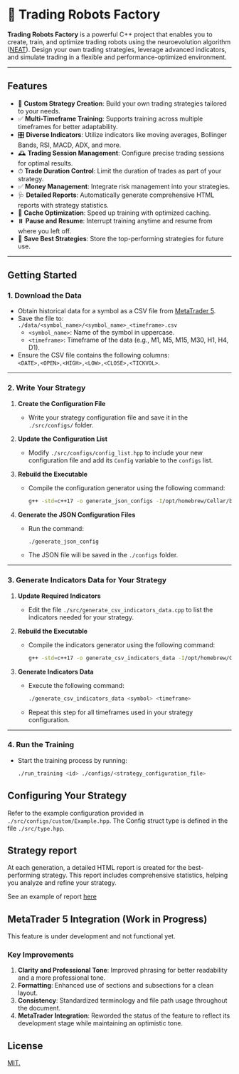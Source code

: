 # 🤖 Trading Robots Factory

**Trading Robots Factory** is a powerful C++ project that enables you to create, train, and optimize trading robots using the neuroevolution algorithm ([NEAT](https://fr.wikipedia.org/wiki/Algorithme_NEAT)). Design your own trading strategies, leverage advanced indicators, and simulate trading in a flexible and performance-optimized environment.

---

## Features

- 🔨 **Custom Strategy Creation**: Build your own trading strategies tailored to your needs.
- ✅ **Multi-Timeframe Training**: Supports training across multiple timeframes for better adaptability.
- 🎛 **Diverse Indicators**: Utilize indicators like moving averages, Bollinger Bands, RSI, MACD, ADX, and more.
- 🕰 **Trading Session Management**: Configure precise trading sessions for optimal results.
- ⏱ **Trade Duration Control**: Limit the duration of trades as part of your strategy.
- ✅ **Money Management**: Integrate risk management into your strategies.
- 🩺 **Detailed Reports**: Automatically generate comprehensive HTML reports with strategy statistics.
- 🚀 **Cache Optimization**: Speed up training with optimized caching.
- ⏸️ **Pause and Resume**: Interrupt training anytime and resume from where you left off.
- 📁 **Save Best Strategies**: Store the top-performing strategies for future use.

---

## Getting Started

### 1. Download the Data

- Obtain historical data for a symbol as a CSV file from [MetaTrader 5](https://www.metatrader5.com/fr).
- Save the file to:  
  `./data/<symbol_name>/<symbol_name>_<timeframe>.csv`
  - `<symbol_name>`: Name of the symbol in uppercase.
  - `<timeframe>`: Timeframe of the data (e.g., M1, M5, M15, M30, H1, H4, D1).
- Ensure the CSV file contains the following columns:  
  `<DATE>,<OPEN>,<HIGH>,<LOW>,<CLOSE>,<TICKVOL>`.

---

### 2. Write Your Strategy

1. **Create the Configuration File**  
   - Write your strategy configuration file and save it in the `./src/configs/` folder.

2. **Update the Configuration List**  
   - Modify `./src/configs/config_list.hpp` to include your new configuration file and add its `Config` variable to the `configs` list.

3. **Rebuild the Executable**  
   - Compile the configuration generator using the following command:
  
     ```bash
     g++ -std=c++17 -o generate_json_configs -I/opt/homebrew/Cellar/boost/1.85.0/include src/generate_json_configs.cpp src/symbols.cpp src/configs/*.cpp src/indicators/*.cpp src/neat/*.cpp src/trading/*.cpp src/utils/*.cpp -L/opt/homebrew/lib -lboost_iostreams
     ```

4. **Generate the JSON Configuration Files**  
   - Run the command:
  
     ```bash
     ./generate_json_config
     ```

   - The JSON file will be saved in the `./configs` folder.

---

### 3. Generate Indicators Data for Your Strategy

1. **Update Required Indicators**  
   - Edit the file `./src/generate_csv_indicators_data.cpp` to list the indicators needed for your strategy.

2. **Rebuild the Executable**  
   - Compile the indicators generator using the following command:
  
     ```bash
     g++ -std=c++17 -o generate_csv_indicators_data -I/opt/homebrew/Cellar/boost/1.85.0/include src/generate_csv_indicators_data.cpp src/symbols.cpp src/configs/*.cpp src/indicators/*.cpp src/neat/*.cpp src/trading/*.cpp src/utils/*.cpp -L/opt/homebrew/lib
     ```

3. **Generate Indicators Data**  
   - Execute the following command:
  
     ```bash
     ./generate_csv_indicators_data <symbol> <timeframe>
     ```

   - Repeat this step for all timeframes used in your strategy configuration.

---

### 4. Run the Training

- Start the training process by running:
  
  ```bash
  ./run_training <id> ./configs/<strategy_configuration_file>
  ````

## Configuring Your Strategy

Refer to the example configuration provided in `./src/configs/custom/Example.hpp`.
The Config struct type is defined in the file `./src/type.hpp`.

## Strategy report

At each generation, a detailed HTML report is created for the best-performing strategy. This report includes comprehensive statistics, helping you analyze and refine your strategy.

See an example of report [here](./preview/report_example.html)

## MetaTrader 5 Integration (Work in Progress)

This feature is under development and not functional yet.

### Key Improvements

1. **Clarity and Professional Tone**: Improved phrasing for better readability and a more professional tone.
2. **Formatting**: Enhanced use of sections and subsections for a clean layout.
3. **Consistency**: Standardized terminology and file path usage throughout the document.
4. **MetaTrader Integration**: Reworded the status of the feature to reflect its development stage while maintaining an optimistic tone.
  
## License

[MIT.](./LICENSE)